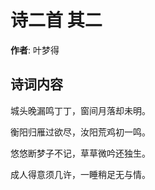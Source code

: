 # 诗二首  其二

**作者**: 叶梦得

## 诗词内容

城头晚漏鸣丁丁，窗间月落却未明。

衡阳归雁过欲尽，汝阳荒鸡初一鸣。

悠悠断梦子不记，草草微吟还独生。

成人得意须几许，一睡稍足无与情。

